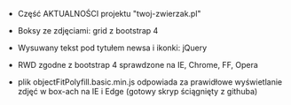 - Część AKTUALNOŚCI projektu "twoj-zwierzak.pl"

- Boksy ze zdjęciami: grid z bootstrap 4
- Wysuwany tekst pod tytułem newsa i ikonki: jQuery

- RWD zgodne z bootstrap 4 sprawdzone na IE, Chrome, FF, Opera

- plik objectFitPolyfill.basic.min.js odpowiada za prawidłowe wyświetlanie zdjęć w box-ach na IE i Edge (gotowy skryp ściągnięty z githuba)

